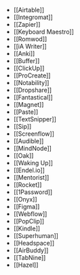 - [[Airtable]]
- [[Integromat]]
- [[Zapier]]
- [[Keyboard Maestro]]
- [[Romwod]]
- [[iA Writer]]
- [[Anki]]
- [[Buffer]]
- [[ClickUp]]
- [[ProCreate]]
- [[Notability]]
- [[Dropshare]]
- [[Fantastical]]
- [[Magnet]]
- [[Paste]]
- [[TextSnipper]]
- [[Sip]]
- [[Screenflow]]
- [[Audible]]
- [[MindNode]]
- [[Oak]]
- [[Waking Up]]
- [[Endel.io]]
- [[Mentorist]]
- [[Rocket]]
- [[1Password]]
- [[Onyx]]
- [[Figma]]
- [[Webflow]]
- [[PopClip]]
- [[Kindle]]
- [[Superhuman]]
- [[Headspace]]
- [[AirBuddy]]
- [[TabNine]]
- [[Hazel]]